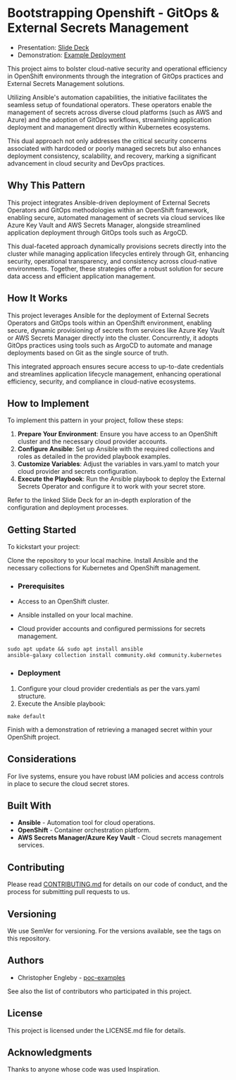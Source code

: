 # Bootstrapping Openshift - GitOps & External Secrets Management

- Presentation: [Slide Deck](https://docs.google.com/presentation/d/1NAMgU_SqTCjSY3XRqQJFdizHI6EJbvp6Cvk6zzDKinc/view)
- Demonstration: [Example Deployment](https://www.youtube.com/)

This project aims to bolster cloud-native security and operational efficiency in OpenShift environments through the integration of GitOps practices and External Secrets Management solutions. 

Utilizing Ansible's automation capabilities, the initiative facilitates the seamless setup of foundational operators. These operators enable the management of secrets across diverse cloud platforms (such as AWS and Azure) and the adoption of GitOps workflows, streamlining application deployment and management directly within Kubernetes ecosystems. 

This dual approach not only addresses the critical security concerns associated with hardcoded or poorly managed secrets but also enhances deployment consistency, scalability, and recovery, marking a significant advancement in cloud security and DevOps practices.

## Why This Pattern

This project integrates Ansible-driven deployment of External Secrets Operators and GitOps methodologies within an OpenShift framework, enabling secure, automated management of secrets via cloud services like Azure Key Vault and AWS Secrets Manager, alongside streamlined application deployment through GitOps tools such as ArgoCD. 

This dual-faceted approach dynamically provisions secrets directly into the cluster while managing application lifecycles entirely through Git, enhancing security, operational transparency, and consistency across cloud-native environments. Together, these strategies offer a robust solution for secure data access and efficient application management.

## How It Works

This project leverages Ansible for the deployment of External Secrets Operators and GitOps tools within an OpenShift environment, enabling secure, dynamic provisioning of secrets from services like Azure Key Vault or AWS Secrets Manager directly into the cluster. Concurrently, it adopts GitOps practices using tools such as ArgoCD to automate and manage deployments based on Git as the single source of truth. 

This integrated approach ensures secure access to up-to-date credentials and streamlines application lifecycle management, enhancing operational efficiency, security, and compliance in cloud-native ecosystems.

## How to Implement

To implement this pattern in your project, follow these steps:

1. **Prepare Your Environment**: Ensure you have access to an OpenShift cluster and the necessary cloud provider accounts.
2. **Configure Ansible**: Set up Ansible with the required collections and roles as detailed in the provided playbook examples.
3. **Customize Variables**: Adjust the variables in vars.yaml to match your cloud provider and secrets configuration.
4. **Execute the Playbook**: Run the Ansible playbook to deploy the External Secrets Operator and configure it to work with your secret store.

Refer to the linked Slide Deck for an in-depth exploration of the configuration and deployment processes.

## Getting Started

To kickstart your project:

Clone the repository to your local machine.
Install Ansible and the necessary collections for Kubernetes and OpenShift management.

- ### Prerequisites

- Access to an OpenShift cluster.
- Ansible installed on your local machine.
- Cloud provider accounts and configured permissions for secrets management.

```
sudo apt update && sudo apt install ansible
ansible-galaxy collection install community.okd community.kubernetes
```

- ### Deployment

1. Configure your cloud provider credentials as per the vars.yaml structure.
2. Execute the Ansible playbook:

```
make default
```

Finish with a demonstration of retrieving a managed secret within your OpenShift project.

## Considerations

For live systems, ensure you have robust IAM policies and access controls in place to secure the cloud secret stores.

## Built With

- **Ansible** - Automation tool for cloud operations.
- **OpenShift** - Container orchestration platform.
- **AWS Secrets Manager/Azure Key Vault** - Cloud secrets management services.

## Contributing

Please read [CONTRIBUTING.md](https://github.com/poc-examples/demo-repo-base/blob/main/CONTRIBUTING.md) for details on our code of conduct, and the process for submitting pull requests to us.

## Versioning

We use SemVer for versioning. For the versions available, see the tags on this repository.

## Authors

- Christopher Engleby - [poc-examples](https://github.com/poc-examples)

See also the list of contributors who participated in this project.

## License

This project is licensed under the LICENSE.md file for details.

## Acknowledgments

Thanks to anyone whose code was used Inspiration.
